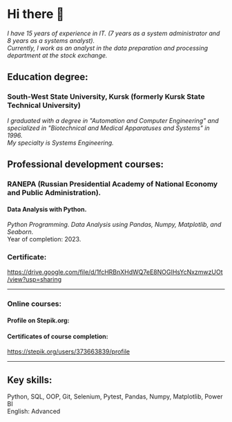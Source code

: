 # Hi there 👋
_I have 15 years of experience in IT. (7 years as a system administrator and 8 years as a systems analyst).<br>
Currently, I work as an analyst in the data preparation and processing department at the stock exchange._
## Education degree:
### South-West State University, Kursk (formerly Kursk State Technical University)  
_I graduated with a degree in "Automation and Computer Engineering" and specialized in "Biotechnical and Medical Apparatuses and Systems" in 1996._  
_My specialty is Systems Engineering._ 
## Professional development courses:
### RANEPA (Russian Presidential Academy of National Economy and Public Administration).<br>
#### Data Analysis with Python.<br>
_Python Programming. Data Analysis using Pandas, Numpy, Matplotlib, and Seaborn._<br>
Year of completion: 2023.<br> 
### Certificate:<br>
https://drive.google.com/file/d/1fcHRBnXHdWQ7eE8NOGIHsYcNxzmwzUOt/view?usp=sharing
--- --- ---
### Online courses:<br>
#### Profile on Stepik.org:<br>
#### Certificates of course completion:<br>
https://stepik.org/users/373663839/profile
--- --- --- 
## Key skills:
Python, SQL, OOP, Git, Selenium, Pytest, Pandas, Numpy, Matplotlib, Power BI<br>
English: Advanced






<!--
**kholobtseva/kholobtseva** is a ✨ _special_ ✨ repository because its `README.md` (this file) appears on your GitHub profile.

Here are some ideas to get you started:

- 🔭 I’m currently working on ...
- 🌱 I’m currently learning ...
- 👯 I’m looking to collaborate on ...
- 🤔 I’m looking for help with ...
- 💬 Ask me about ...
- 📫 How to reach me: ...
- 😄 Pronouns: ...
- ⚡ Fun fact: ...
-->

